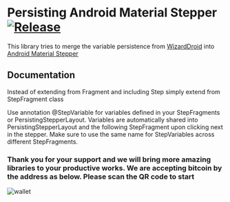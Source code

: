 # Persisting Android Material Stepper [![Release](https://jitpack.io/v/LucasR93/persisting-android-material-stepper.svg)](https://jitpack.io/#LucasR93/persisting-android-material-stepper)

This library tries to merge the variable persistence from [WizardDroid](https://github.com/Nimrodda/WizarDroid) into  [Android Material Stepper](https://github.com/stepstone-tech/android-material-stepper)



## Documentation
Instead of extending from Fragment and including Step simply extend from StepFragment class

Use annotation @StepVariable for variables defined in your StepFragments or PersistingStepperLayout. Variables are automatically shared into PersistingStepperLayout and the following StepFragment upon clicking next in the stepper.
Make sure to use the same name for StepVariables across different StepFragments.



### Thank you for your support and we will bring more amazing libraries to your productive works. We are accepting bitcoin by the address as below. Please scan the QR code to start
![wallet](http://s32.postimg.org/sdd1oio1t/qrwallet.jpg)
